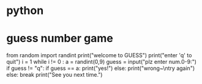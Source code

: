 # python
# guess number game

from random import randint
print("welcome to GUESS")
print("enter 'q' to quit")
i = 1
while i != 0 :
    a = randint(0,9)
    guess = input("plz enter num.0-9:")
    if guess != "q":
        if guess == a:
            print("yes!")
        else:
            print("wrong~\ntry again")
    else:
        break
print("See you next time.")

